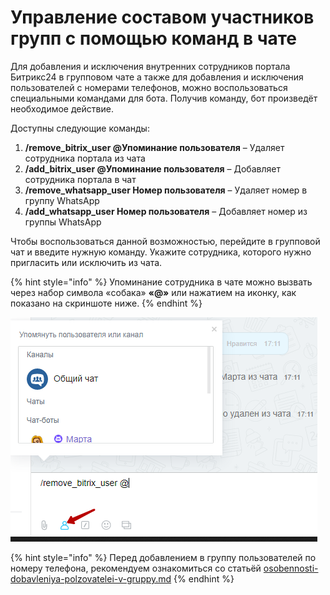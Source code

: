 # Управление составом участников групп с помощью команд в чате

Для добавления и исключения внутренних сотрудников портала Битрикс24 в групповом чате а также для добавления и исключения пользователей с номерами телефонов, можно воспользоваться специальными командами для бота. Получив команду, бот произведёт необходимое действие.

Доступны следующие команды:

1. **/remove\_bitrix\_user @Упоминание пользователя** – Удаляет сотрудника портала из чата
2. **/add\_bitrix\_user @Упоминание пользователя** – Добавляет сотрудника портала в чат
3. **/remove\_whatsapp\_user Номер пользователя** – Удаляет номер в группу WhatsApp
4. **/add\_whatsapp\_user Номер пользователя** – Добавляет номер из группы WhatsApp

Чтобы воспользоваться данной возможностью, перейдите в групповой чат и введите нужную команду. Укажите сотрудника, которого нужно пригласить или исключить из чата.

{% hint style="info" %}
Упоминание сотрудника в чате можно вызвать через набор символа «собака» **«@»** или нажатием на иконку, как показано на скриншоте ниже.
{% endhint %}

![](<../.gitbook/assets/image (38) (1).png>)

{% hint style="info" %}
Перед добавлением в группу пользователей по номеру телефона, рекомендуем ознакомиться со статьёй [osobennosti-dobavleniya-polzovatelei-v-gruppy.md](osobennosti-dobavleniya-polzovatelei-v-gruppy.md "mention")
{% endhint %}
